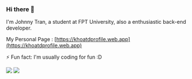 ### Hi there 👋
I'm Johnny Tran, a student at FPT University, also a enthusiastic back-end developer.

My Personal Page : [https://khoatdprofile.web.app](https://khoatdprofile.web.app)

⚡ Fun fact: I'm usually coding for fun :D

<div>
<img src="https://github-readme-stats.vercel.app/api?username=johnnymc2001&show_icons=true&theme=merko" />
<img src="https://github-readme-stats.vercel.app/api/top-langs/?username=johnnymc2001&theme=merko&layout=compact" />
</div>
